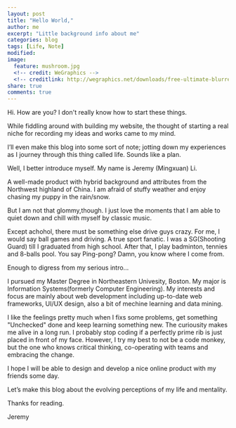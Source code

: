 ```yaml
---
layout: post
title: "Hello World,"
author: me
excerpt: "Little background info about me"
categories: blog
tags: [Life, Note]
modified:
image:
  feature: mushroom.jpg
  <!-- credit: WeGraphics -->
  <!-- creditlink: http://wegraphics.net/downloads/free-ultimate-blurred-background-pack/ -->
share: true
comments: true
---
```


Hi. How are you? I don't really know how to start these things. 

While fiddling around with building my website, the thought of starting a real niche for recording my ideas and works came to my mind.

I’ll even make this blog into some sort of note; jotting down my experiences as I journey through this thing called life. Sounds like a plan. 

Well, I better introduce myself. My name is Jeremy (Mingxuan) Li. 

A well-made product with hybrid background and attributes from the Northwest highland of China. I am afraid of stuffy weather and enjoy chasing my puppy in the rain/snow.

But I am not that glommy,though. I just love the moments that I am able to quiet down and chill with myself by classic music.

Except achohol, there must be something else drive guys crazy. For me, I would say ball games and driving. A true sport fanatic. I was a SG(Shooting Guard) till I graduated from high school. After that, I play badminton, tennies and 8-balls pool. You say Ping-pong? Damn, you know where I come from. 

Enough to digress from my serious intro...

I pursued my Master Degree in Northeastern Univesity, Boston. My major is Information Systems(formerly Computer Engineering). My interests and focus are mainly about web development including up-to-date web frameworks, UI/UX design, also a bit of mechine learning and data mining. 

I like the feelings pretty much when I fixs some problems, get something "Unchecked" done and keep learning something new. The curiousity makes me alive in a long run. I probably stop coding if a perfectly prime rib is just placed in front of my face. However, I try my best to not be a code monkey, but the one who knows critical thinking, co-operating with teams and embracing the change. 


I hope I will be able to design and develop a nice online product with my friends some day. 


Let’s make this blog about the evolving perceptions of my life and mentality.

Thanks for reading. 

Jeremy